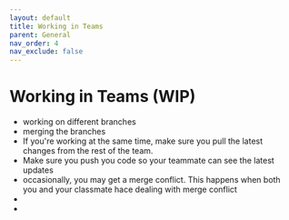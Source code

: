 ```yaml
---
layout: default
title: Working in Teams
parent: General
nav_order: 4
nav_exclude: false
---
```


# Working in Teams (WIP)
- working on different branches
- merging the branches
- If you're working at the same time, make sure you pull the latest changes from the rest of the team.
- Make sure you push you code so your teammate can see the latest updates
- occasionally, you may get a merge conflict. This happens when both you and your classmate hace dealing with merge conflict
- 
- 

